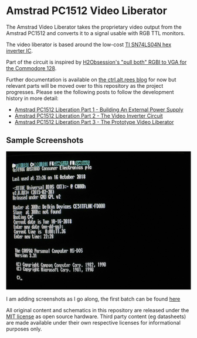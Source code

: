 # Amstrad PC1512 Video Liberator
The Amstrad Video Liberator takes the proprietary video output from the Amstrad PC1512 and converts it to a signal usable with RGB TTL monitors.

The video liberator is based around the low-cost [TI SN74LS04N hex inverter IC](sn74ls04.pdf).

Part of the circuit is inspired by [H2Obsession's "pull both" RGBI to VGA for the Commodore 128](https://sites.google.com/site/h2obsession/CBM/C128/rgbi-to-vga).

Further documentation is available on [the ctrl.alt.rees blog](https://ctrl-alt-rees) for now but relevant parts will be moved over to this repository as the project progresses. Please see the following posts to follow the development history in more detail:
- [Amstrad PC1512 Liberation Part 1 - Building An External Power Supply](https://ctrl-alt-rees.com/2018-09-10-amstrad-pc1512-building-an-external-power-supply.html)
- [Amstrad PC1512 Liberation Part 2 - The Video Inverter Circuit](https://ctrl-alt-rees.com/2018-09-25-amstrad-pc1512-video-inverter-circuit.html)
- [Amstrad PC1512 Liberation Part 3 - The Prototype Video Liberator](https://ctrl-alt-rees.com/2018-10-16-amstrad-pc1512-video-inverter-circuit-prototype.html)

## Sample Screenshots

![Sample Boot Screen Screenshot](https://github.com/reesclissold/amstrad-pc1512-video-liberator/blob/master/images/Breadboard%20Prototype%20v1/Output%20Screenshots/01%20-%20Boot%20Screen.jpg)

I am adding screenshots as I go along, the first batch can be found [here](https://github.com/reesclissold/amstrad-pc1512-video-liberator/blob/master/images/Breadboard%20Prototype%20v1/Output%20Screenshots/)

All original content and schematics in this repository are released under the [MIT license](LICENSE) as open source hardware. Third party content (eg datasheets) are made available under their own respective licenses for informational purposes only.
